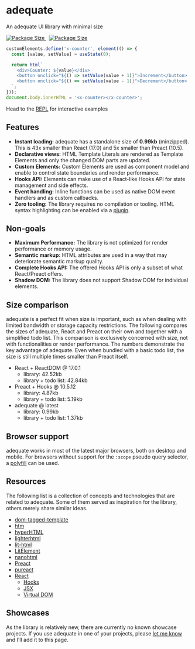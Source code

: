 # adequate

<p class="subtitle">An adequate UI library with minimal size</p>

<div class="badges">
<a href="https://npmjs.com/package/adequate">
  <img alt="Package Size" src="https://badgen.net/npm/v/adequate">
</a>
&nbsp;
<a href="https://bundlephobia.com/result?p=adequate@latest">
  <img alt="Package Size" src="https://badgen.net/bundlephobia/minzip/adequate@latest">
</a>
</div>

```javascript
customElements.define('x-counter', element(() => {
  const [value, setValue] = useState(0);

  return html`
    <div>Counter: ${value}</div>
    <button onclick="${() => setValue(value + 1)}">Increment</button>
    <button onclick="${() => setValue(value - 1)}">Decrement</button>
  `;
}));
document.body.innerHTML = '<x-counter></x-counter>';
```

Head to the [REPL](https://adequatejs.org/repl.html) for interactive examples

## Features

- **Instant loading:** adequate has a standalone size of **0.99kb** (minzipped). This is 43x smaller than React (17.0) and 5x smaller than Preact (10.5).
- **Declarative views:** HTML Template Literals are rendered as Template Elements and only the changed DOM parts are updated.
- **Custom Elements:** Custom Elements are used as component model and enable to control state boundaries and render performance.
- **Hooks API:** Elements can make use of a React-like Hooks API for state management and side effects.
- **Event handling:** Inline functions can be used as native DOM event handlers and as custom callbacks.
- **Zero tooling:** The library requires no compilation or tooling. HTML syntax highlighting can be enabled via a [plugin](https://marketplace.visualstudio.com/items?itemName=bierner.lit-html).

## Non-goals

- **Maximum Performance:** The library is not optimized for render performance or memory usage.
- **Semantic markup:** HTML attributes are used in a way that may deteriorate semantic markup quality.
- **Complete Hooks API:** The offered Hooks API is only a subset of what React/Preact offers.
- **Shadow DOM:** The library does not support Shadow DOM for individual elements.

## Size comparison

adequate is a perfect fit when size is important, such as when dealing with limited bandwidth or storage capacity restrictions. The following compares the sizes of adequate, React and Preact on their own and together with a simplified todo list. This comparison is exclusively concerned with size, not with functionalities or render performance. The numbers demonstrate the key advantage of adequate. Even when bundled with a basic todo list, the size is still multiple times smaller than Preact itself. 

<!-- size-comparison -->

- React + ReactDOM @ 17.0.1
  - library: 42.52kb
  - library + todo list: 42.84kb
- Preact + Hooks @ 10.5.12
  - library: 4.87kb
  - library + todo list: 5.19kb
- adequate @ latest
  - library: 0.99kb
  - library + todo list: 1.37kb

<!-- /size-comparison -->

## Browser support

adequate works in most of the latest major browsers, both on desktop and mobile. For browsers without support for the `:scope` pseudo query selector, a [polyfill](https://github.com/jonathantneal/element-qsa-scope) can be used.

## Resources

The following list is a collection of concepts and technologies that are related to adequate.
Some of them served as inspiration for the library, others merely share similar ideas.

- [dom-tagged-template](https://github.com/caub/dom-tagged-template)
- [htm](https://github.com/developit/htm)
- [hyperHTML](https://github.com/WebReflection/hyperHTML)
- [lighterhtml](https://github.com/WebReflection/lighterhtml)
- [lit-html](https://lit-html.polymer-project.org/)
- [LitElement](https://lit-element.polymer-project.org/)
- [nanohtml](https://github.com/choojs/nanohtml)
- [Preact](https://preactjs.com/)
- [pureact](https://github.com/fbedussi/pureact)
- [React](https://reactjs.org/)
  - [Hooks](https://reactjs.org/docs/hooks-overview.html)
  - [JSX](https://reactjs.org/docs/introducing-jsx.html)
  - [Virtual DOM](https://reactjs.org/docs/faq-internals.html)

## Showcases

As the library is relatively new, there are currently no known showcase projects. If you use adequate in one of your projects, please [let me know](https://www.alex-lawrence.com/contact/) and I'll add it to this page.